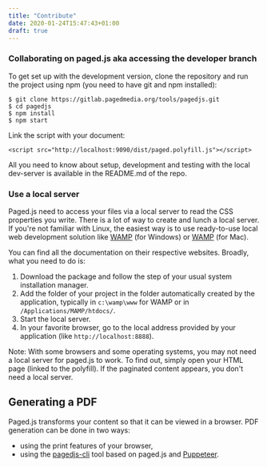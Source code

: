 ```yaml
---
title: "Contribute"
date: 2020-01-24T15:47:43+01:00
draft: true
---
```


### Collaborating on paged.js aka accessing the developer branch

To get set up with the development version, clone the repository and run the project using npm (you need to have git and npm installed):

```
$ git clone https://gitlab.pagedmedia.org/tools/pagedjs.git
$ cd pagedjs
$ npm install
$ npm start
```

Link the script with your document:

```
<script src="http://localhost:9090/dist/paged.polyfill.js"></script>
```

All you need to know about setup, development and testing with the local dev-server is available in the README.md of the repo.

### Use a local server

Paged.js need to access your files via a local server to read the CSS properties you write. There is a lot of way to create and lunch a local server. If you're not familiar with Linux, the easiest way is to use ready-to-use local web development solution like [WAMP](http://www.wampserver.com/) (for Windows) or [WAMP](https://www.mamp.info/en/) (for Mac).

You can find all the documentation on their respective websites. Broadly, what you need to do is:

1. Download the package and follow the step of your usual system installation manager.
2. Add the folder of your project in the folder automatically created by the application, typically in `c:\wamp\www` for WAMP or in `/Applications/MAMP/htdocs/`.
3. Start the local server.
4. In your favorite browser, go to the local address provided by your application (like `http://localhost:8888`).

Note: With some browsers and some operating systems, you may not need a local server for paged.js to work. To find out, simply open your HTML page (linked to the polyfill). If the paginated content appears, you don't need a local server.



## Generating a PDF

Paged.js transforms your content so that it can be viewed in a browser. PDF generation can be done in two ways:

- using the print features of your browser,
- using the [pagedjs-cli](https://gitlab.pagedmedia.org/tools/pagedjs-cli) tool based on paged.js and [Puppeteer](https://github.com/GoogleChrome/puppeteer).




